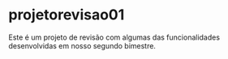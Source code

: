 # projetorevisao01
Este é um projeto de revisão com algumas das funcionalidades desenvolvidas em nosso segundo bimestre.
